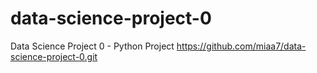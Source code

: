 # data-science-project-0
 Data Science Project 0 - Python Project
https://github.com/miaa7/data-science-project-0.git
